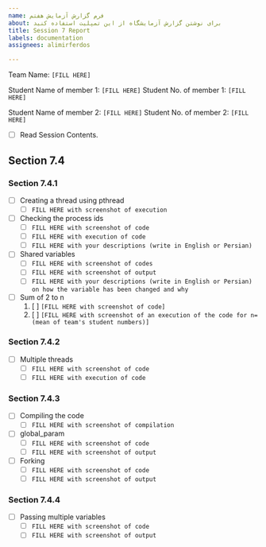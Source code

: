 ```yaml
---
name: فرم گزارش آزمایش هفتم
about: برای نوشتن گزارش آزمایشگاه از این تمپلیت استفاده کنید
title: Session 7 Report
labels: documentation
assignees: alimirferdos

---
```


Team Name: `[FILL HERE]`

Student Name of member 1: `[FILL HERE]`
Student No. of member 1: `[FILL HERE]`

Student Name of member 2: `[FILL HERE]`
Student No. of member 2: `[FILL HERE]`

- [ ] Read Session Contents.

## Section 7.4

### Section 7.4.1
- [ ] Creating a thread using pthread
    - [ ] `FILL HERE with screenshot of execution`
   
- [ ]  Checking the process ids
    - [ ] `FILL HERE with screenshot of code`
    - [ ] `FILL HERE with execution of code`
    - [ ] `FILL HERE with your descriptions (write in English or Persian)`

- [ ]  Shared variables
    - [ ] `FILL HERE with screenshot of codes`
    - [ ]  `FILL HERE with screenshot of output`
    - [ ]  `FILL HERE with your descriptions (write in English or Persian) on how the variable has been changed and why`

- [ ] Sum of 2 to n
    1. [ ] `[FILL HERE with screenshot of code]`
    1. [ ] `[FILL HERE with screenshot of an execution of the code for n=(mean of team's student numbers)]`

### Section 7.4.2
- [ ] Multiple threads    
    - [ ] `FILL HERE with screenshot of code`
    - [ ] `FILL HERE with execution of code`

### Section 7.4.3
- [ ] Compiling the code
    - [ ] `FILL HERE with screenshot of compilation`

- [ ] global_param
    - [ ] `FILL HERE with screenshot of code`
    - [ ] `FILL HERE with screenshot of output`

- [ ] Forking
    - [ ] `FILL HERE with screenshot of code`
    - [ ] `FILL HERE with screenshot of output`
### Section 7.4.4
- [ ] Passing multiple variables
    - [ ] `FILL HERE with screenshot of code`
    - [ ] `FILL HERE with screenshot of output`

